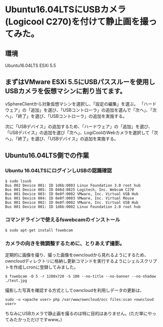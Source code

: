 # Ubuntu16.04LTSにUSBカメラ(Logicool C270)を付けて静止画を撮ってみた。

## 環境
Ubuntu16.04LTS
ESXi 5.5

## まずはVMware ESXi 5.5にUSBパススルーを使用しUSBカメラを仮想マシンに割り当てます。

vSphereClientから対象仮想マシンを選択し、「設定の編集」を選ぶ。
「ハードウェア」の「追加」を選び、「USBコントローラ」の追加を選んで「次へ」、「次へ」、「終了」を選び、「USBコントローラ」の追加を実施する。

次に「USBデバイス」の追加するため、「ハードウェア」の「追加」を選び、「USBデバイス」の追加を選び「次へ」、LogiCoolのWebカメラを選択して「次へ」、「終了」を選び、「USBデバイス」の追加を実施する。

## Ubuntu16.04LTS側での作業

### Ubuntu 16.04LTSにログインしUSBの認識確認

```
$ sudo lsusb
Bus 002 Device 001: ID 1d6b:0003 Linux Foundation 3.0 root hub
Bus 001 Device 005: ID 046d:0825 Logitech, Inc. Webcam C270
Bus 001 Device 003: ID 0e0f:0002 VMware, Inc. Virtual USB Hub
Bus 001 Device 004: ID 0e0f:0003 VMware, Inc. Virtual Mouse
Bus 001 Device 002: ID 0e0f:0002 VMware, Inc. Virtual USB Hub
Bus 001 Device 001: ID 1d6b:0002 Linux Foundation 2.0 root hub
```

### コマンドラインで使えるfswebcamのインストール

```
$ sudo apt-get install fswebcam
```

### カメラの向きを微調整するために、とりあえず撮影。

定期的に画像を撮り、撮った画像をowncloudから見れるようにするため、owncloudディレクトリに格納し更新コマンドを実行するようにシェルスクリプトを作成しcronに登録してみました。

```
$ fswebcam -D 5 -r 1280x720 -S 100 --no-title --no-banner --no-shadow ./test.jpg
```

撮影した写真を確認する方式としてowncloudを利用しデータの更新は、

```
sudo -u <apache user> php /var/www/owncloud/occ files:scan <owncloud user>
```

ちなみにUSBカメラで静止画を撮るのは特に目的はありません。(ただ単にやってみたかっただけですwww。)




```